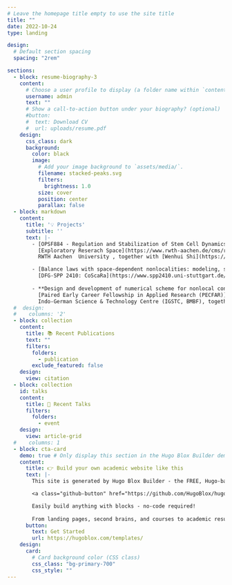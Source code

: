 ```yaml
---
# Leave the homepage title empty to use the site title
title: ""
date: 2022-10-24
type: landing

design:
  # Default section spacing
  spacing: "2rem"

sections:
  - block: resume-biography-3
    content:
      # Choose a user profile to display (a folder name within `content/authors/`)
      username: admin
      text: ""
      # Show a call-to-action button under your biography? (optional)
      #button:
      #  text: Download CV
      #  url: uploads/resume.pdf
    design:
      css_class: dark
      background:
        color: black
        image:
          # Add your image background to `assets/media/`.
          filename: stacked-peaks.svg
          filters:
            brightness: 1.0
          size: cover
          position: center
          parallax: false
  - block: markdown
    content:
      title: '💡 Projects'
      subtitle: ''
      text: |-
        - [OPSF884 - Regulation and Stabilization of Stem Cell Dynamics in Blood Cancer and Bone Marrow Failure Patients](https://www.rwth-aachen.de/go/id/boqymy/lidx/1)<br>
          [Exploratory Reserach Space](https://www.rwth-aachen.de/cms/root/forschung/Angebote-fuer-Forschende/~ohy/ERS-Angebote/lidx/1/) Open Seed Fund 2025
          RWTH Aachen  University , together with [Wenhui Shi](https://sites.google.com/site/wenhuipde/) and [Thomas Stiehl](http://www.thomas-stiehl.de/), 2025 - 2026 

        - [Balance laws with space-dependent nonlocalities: modeling, simulation and uncertainty quantification (NonLoc)](https://www.spp2410.uni-stuttgart.de/SPP-Projects/05_friedrich-goettlich/)<br>
          [DFG-SPP 2410: CoScaRa](https://www.spp2410.uni-stuttgart.de/), 2024 - 2026 
        
        - **Design and development of numerical scheme for nonlocal conservation laws in multi-dimension**<br>
          [Paired Early Career Fellowship in Applied Research (PECFAR)](https://www.igstc.org/home/pecfar2024/call_text)
          Indo-German Science & Technology Centre (IGSTC, BMBF), together with [Samala Rathan](https://sites.google.com/view/rathansamala/home), 2025 
  #  design:
  #    columns: '2'
  - block: collection
    content:
      title: 📚 Recent Publications
      text: ""
      filters:
        folders:
          - publication
        exclude_featured: false
    design:
      view: citation
  - block: collection
    id: talks
    content:
      title: 💬 Recent Talks
      filters:
        folders:
          - event
    design:
      view: article-grid
  #    columns: 1
  - block: cta-card
    demo: true # Only display this section in the Hugo Blox Builder demo site
    content:
      title: 👉 Build your own academic website like this
      text: |-
        This site is generated by Hugo Blox Builder - the FREE, Hugo-based open source website builder trusted by 250,000+ academics like you.

        <a class="github-button" href="https://github.com/HugoBlox/hugo-blox-builder" data-color-scheme="no-preference: light; light: light; dark: dark;" data-icon="octicon-star" data-size="large" data-show-count="true" aria-label="Star HugoBlox/hugo-blox-builder on GitHub">Star</a>

        Easily build anything with blocks - no-code required!
        
        From landing pages, second brains, and courses to academic resumés, conferences, and tech blogs.
      button:
        text: Get Started
        url: https://hugoblox.com/templates/
    design:
      card:
        # Card background color (CSS class)
        css_class: "bg-primary-700"
        css_style: ""
---
```

